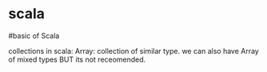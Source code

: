 # scala
#basic of Scala

collections in scala:
Array: collection of similar type.
  we can also have Array of mixed types BUT its not receomended.
  
